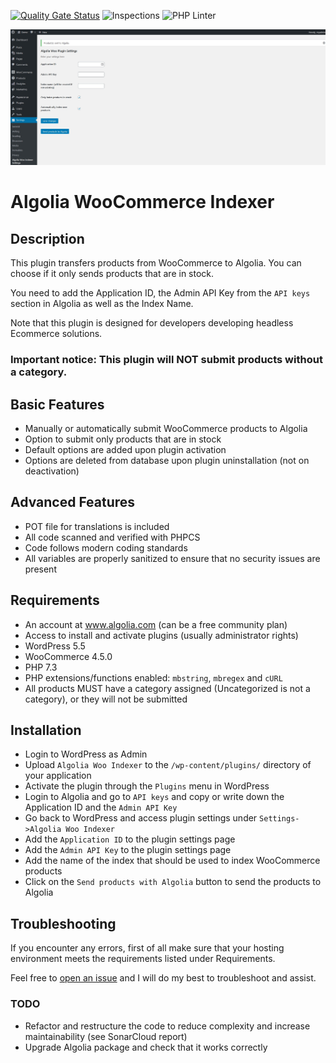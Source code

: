 [![Quality Gate Status](https://sonarcloud.io/api/project_badges/measure?project=w3bdesign_algolia-woo-indexer&metric=alert_status)](https://sonarcloud.io/dashboard?id=w3bdesign_algolia-woo-indexer) ![Inspections](https://github.com/w3bdesign/algolia-woo-indexer/workflows/Inspections/badge.svg) ![PHP Linter](https://img.shields.io/badge/Code%20checked%20with-PHPCS-green)

![Screenshot](/screenshots/screenshot1.jpg)

# Algolia WooCommerce Indexer

## Description

This plugin transfers products from WooCommerce to Algolia. You can choose if it only sends products that are in stock.

You need to add the Application ID, the Admin API Key from the `API keys` section in Algolia as well as the Index Name.

Note that this plugin is designed for developers developing headless Ecommerce solutions.

### Important notice: This plugin will NOT submit products without a category.


## Basic Features 

* Manually or automatically submit WooCommerce products to Algolia
* Option to submit only products that are in stock
* Default options are added upon plugin activation
* Options are deleted from database upon plugin uninstallation (not on deactivation)

## Advanced Features

* POT file for translations is included
* All code scanned and verified with PHPCS
* Code follows modern coding standards
* All variables are properly sanitized to ensure that no security issues are present

## Requirements

* An account at www.algolia.com (can be a free community plan)
* Access to install and activate plugins (usually administrator rights)
* WordPress 5.5
* WooCommerce 4.5.0
* PHP 7.3
* PHP extensions/functions enabled: `mbstring`, `mbregex` and `cURL`
* All products MUST have a category assigned (Uncategorized is not a category), or they will not be submitted

## Installation

* Login to WordPress as Admin
* Upload `Algolia Woo Indexer` to the `/wp-content/plugins/` directory of your application
* Activate the plugin through the `Plugins` menu in WordPress
* Login to Algolia and go to `API keys` and copy or write down the Application ID and the `Admin API Key`
* Go back to WordPress and access plugin settings under `Settings->Algolia Woo Indexer`
* Add the `Application ID` to the plugin settings page
* Add the `Admin API Key` to the plugin settings page
* Add the name of the index that should be used to index WooCommerce products
* Click on the `Send products with Algolia` button to send the products to Algolia

## Troubleshooting

If you encounter any errors, first of all make sure that your hosting environment meets the requirements listed under Requirements.

Feel free to <a href="https://github.com/w3bdesign/algolia-woo-indexer/issues">open an issue</a> and I will do my best to troubleshoot and assist.

### TODO

- Refactor and restructure the code to reduce complexity and increase maintainability (see SonarCloud report)
- Upgrade Algolia package and check that it works correctly
